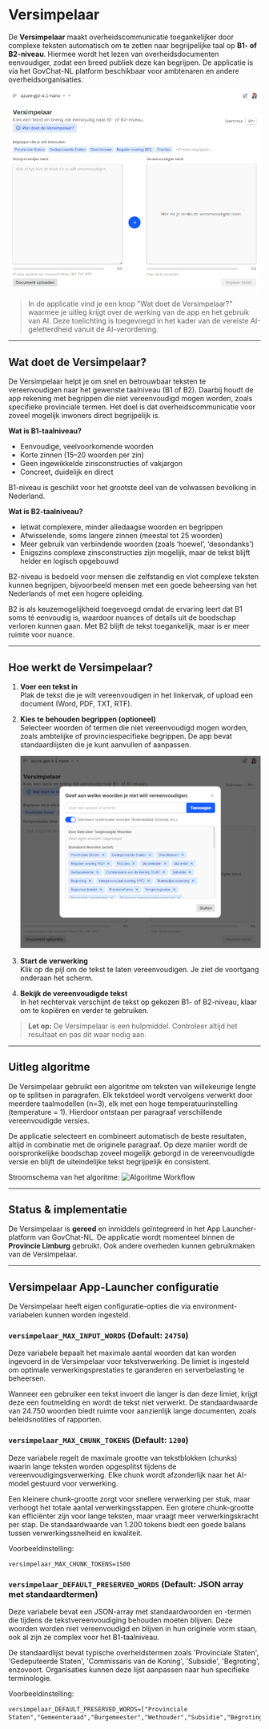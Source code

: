    # Versimpelaar

   De **Versimpelaar** maakt overheidscommunicatie toegankelijker door complexe teksten automatisch om te zetten naar begrijpelijke taal op **B1- of B2-niveau**. Hiermee wordt het lezen van overheidsdocumenten eenvoudiger, zodat een breed publiek deze kan begrijpen. De applicatie is via het GovChat-NL platform beschikbaar voor ambtenaren en andere overheidsorganisaties.

   ![Versimpelaar hoofdscherm](images/versimpelaar-screenshot.png)

   > In de applicatie vind je een knop "Wat doet de Versimpelaar?" waarmee je uitleg krijgt over de werking van de app en het gebruik van AI. Deze toelichting is toegevoegd in het kader van de vereiste AI-geletterdheid vanuit de AI-verordening.

   ---

   ## Wat doet de Versimpelaar?

   De Versimpelaar helpt je om snel en betrouwbaar teksten te vereenvoudigen naar het gewenste taalniveau (B1 of B2). Daarbij houdt de app rekening met begrippen die niet vereenvoudigd mogen worden, zoals specifieke provinciale termen. Het doel is dat overheidscommunicatie voor zoveel mogelijk inwoners direct begrijpelijk is.

   **Wat is B1-taalniveau?**
   - Eenvoudige, veelvoorkomende woorden
   - Korte zinnen (15–20 woorden per zin)
   - Geen ingewikkelde zinsconstructies of vakjargon
   - Concreet, duidelijk en direct  

   B1-niveau is geschikt voor het grootste deel van de volwassen bevolking in Nederland.

   **Wat is B2-taalniveau?**
   - Ietwat complexere, minder alledaagse woorden en begrippen  
   - Afwisselende, soms langere zinnen (meestal tot 25 woorden)  
   - Meer gebruik van verbindende woorden (zoals ‘hoewel’, ‘desondanks’)  
   - Enigszins complexe zinsconstructies zijn mogelijk, maar de tekst blijft helder en logisch opgebouwd  

   B2-niveau is bedoeld voor mensen die zelfstandig en vlot complexe teksten kunnen begrijpen, bijvoorbeeld mensen met een goede beheersing van het Nederlands of met een hogere opleiding.  

   B2 is als keuzemogelijkheid toegevoegd omdat de ervaring leert dat B1 soms té eenvoudig is, waardoor nuances of details uit de boodschap verloren kunnen gaan. Met B2 blijft de tekst toegankelijk, maar is er meer ruimte voor nuance.

   ---

   ## Hoe werkt de Versimpelaar?

   1. **Voer een tekst in**  
      Plak de tekst die je wilt vereenvoudigen in het linkervak, of upload een document (Word, PDF, TXT, RTF).

   2. **Kies te behouden begrippen (optioneel)**  
      Selecteer woorden of termen die niet vereenvoudigd mogen worden, zoals ambtelijke of provinciespecifieke begrippen. De app bevat standaardlijsten die je kunt aanvullen of aanpassen.

      ![Behouden woorden](images/versimpelaar-behouden-woorden.png)

   3. **Start de verwerking**  
      Klik op de pijl om de tekst te laten vereenvoudigen. Je ziet de voortgang onderaan het scherm.

   4. **Bekijk de vereenvoudigde tekst**  
      In het rechtervak verschijnt de tekst op gekozen B1- of B2-niveau, klaar om te kopiëren en verder te gebruiken.

   > **Let op:** De Versimpelaar is een hulpmiddel. Controleer altijd het resultaat en pas dit waar nodig aan.

   ---

   ## Uitleg algoritme

   De Versimpelaar gebruikt een algoritme om teksten van willekeurige lengte op te splitsen in paragrafen. Elk tekstdeel wordt vervolgens verwerkt door meerdere taalmodellen (n=3), elk met een hoge temperatuurinstelling (temperature = 1). Hierdoor ontstaan per paragraaf verschillende vereenvoudigde versies.

   De applicatie selecteert en combineert automatisch de beste resultaten, altijd in combinatie met de originele paragraaf. Op deze manier wordt de oorspronkelijke boodschap zoveel mogelijk geborgd in de vereenvoudigde versie en blijft de uiteindelijke tekst begrijpelijk én consistent.

   Stroomschema van het algoritme:
   ![Algoritme Workflow](images/b1-taalniveau.png)

   ---

   ## Status & implementatie

   De Versimpelaar is **gereed** en inmiddels geïntegreerd in het App Launcher-platform van GovChat-NL. De applicatie wordt momenteel binnen de **Provincie Limburg** gebruikt. Ook andere overheden kunnen gebruikmaken van de Versimpelaar.
      
   ---

   ## Versimpelaar App-Launcher configuratie

   De Versimpelaar heeft eigen configuratie-opties die via environment-variabelen kunnen worden ingesteld.

   ### `versimpelaar_MAX_INPUT_WORDS` (Default: `24750`)
   Deze variabele bepaalt het maximale aantal woorden dat kan worden ingevoerd in de Versimpelaar voor tekstverwerking. De limiet is ingesteld om optimale verwerkingsprestaties te garanderen en serverbelasting te beheersen.

   Wanneer een gebruiker een tekst invoert die langer is dan deze limiet, krijgt deze een foutmelding en wordt de tekst niet verwerkt. De standaardwaarde van 24.750 woorden biedt ruimte voor aanzienlijk lange documenten, zoals beleidsnotities of rapporten.

   ### `versimpelaar_MAX_CHUNK_TOKENS` (Default: `1200`)
   Deze variabele regelt de maximale grootte van tekstblokken (chunks) waarin lange teksten worden opgesplitst tijdens de vereenvoudigingsverwerking. Elke chunk wordt afzonderlijk naar het AI-model gestuurd voor verwerking.

   Een kleinere chunk-grootte zorgt voor snellere verwerking per stuk, maar verhoogt het totale aantal verwerkingsstappen. Een grotere chunk-grootte kan efficiënter zijn voor lange teksten, maar vraagt meer verwerkingskracht per stap. De standaardwaarde van 1.200 tokens biedt een goede balans tussen verwerkingssnelheid en kwaliteit.

   Voorbeeldinstelling:
   ```plaintext
   versimpelaar_MAX_CHUNK_TOKENS=1500
   ```

   ### `versimpelaar_DEFAULT_PRESERVED_WORDS` (Default: JSON array met standaardtermen)
   Deze variabele bevat een JSON-array met standaardwoorden en -termen die tijdens de tekstvereenvoudiging behouden moeten blijven. Deze woorden worden niet vereenvoudigd en blijven in hun originele vorm staan, ook al zijn ze complex voor het B1-taalniveau.

   De standaardlijst bevat typische overheidstermen zoals 'Provinciale Staten', 'Gedeputeerde Staten', 'Commissaris van de Koning', 'Subsidie', 'Begroting', enzovoort. Organisaties kunnen deze lijst aanpassen naar hun specifieke terminologie.

   Voorbeeldinstelling:
   ```plaintext
   versimpelaar_DEFAULT_PRESERVED_WORDS=["Provinciale Staten","Gemeenteraad","Burgemeester","Wethouder","Subsidie","Begroting","Verordening"]
   ```
